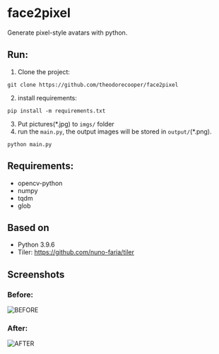 # face2pixel

Generate pixel-style avatars with python.

## Run:
1. Clone the project:
```shell
git clone https://github.com/theodorecooper/face2pixel
```
2. install requirements:
```shell
pip install -m requirements.txt
```
3. Put pictures(*.jpg) to `imgs/` folder
4. run the `main.py`, the output images will be stored in `output/`(*.png).
```shell
python main.py
```

## Requirements:
- opencv-python
- numpy
- tqdm
- glob

## Based on
- Python 3.9.6
- Tiler: https://github.com/nuno-faria/tiler

## Screenshots
### Before:   
![BEFORE](https://github.com/theodorecooper/face2pixel/blob/main/screenshots/Bram_Cohen.jpg)   
### After:   
![AFTER](https://github.com/theodorecooper/face2pixel/blob/main/screenshots/Bram_Cohen.png)
